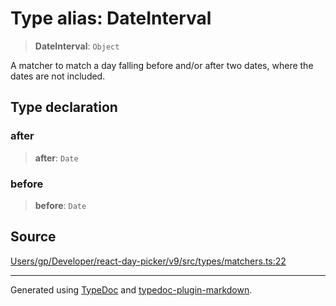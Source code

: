 # Type alias: DateInterval

> **DateInterval**: `Object`

A matcher to match a day falling before and/or after two dates, where the dates are not included.

## Type declaration

### after

> **after**: `Date`

### before

> **before**: `Date`

## Source

[Users/gp/Developer/react-day-picker/v9/src/types/matchers.ts:22](https://github.com/gpbl/react-day-picker/blob/005599683/src/types/matchers.ts#L22)

***

Generated using [TypeDoc](https://typedoc.org) and [typedoc-plugin-markdown](https://typedoc-plugin-markdown.org).

